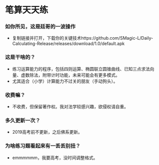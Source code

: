 # 笔算天天练
### 如你所见，这是廷哥的一波操作
- 复制链接并打开，下载你的关键技术https://github.com/SMagic-L/Daily-Calculating-Release/releases/download/1.0/default.apk

### 这是干啥的？
- 练习运算能力的程序，包括四则运算、椭圆联立圆锥曲线、已知三点求法向量、虚数除法，附带计时功能，未来可能会有更多模式。
- 尤其适合（小学）计算能力不过关的朋友（手动狗头）。
### 收费嘛？
- 不收费，但保留著作权。我对法学较感兴趣，欲侵权请自重。
### 多久更新一次？
- 2019高考前不更新，之后佛系更新。
### 为啥练习题看起来有一丢丢别扭？
- emmmmmm，我要高考，没时间调整格式。
